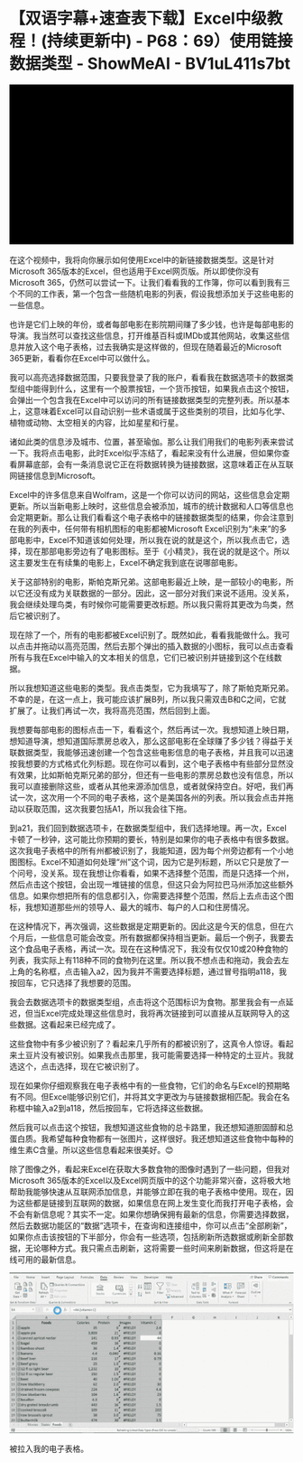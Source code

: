 # 【双语字幕+速查表下载】Excel中级教程！(持续更新中) - P68：69）使用链接数据类型 - ShowMeAI - BV1uL411s7bt

![](img/4d97d79ffce11a7a38a994122ad517dd_0.png)

在这个视频中，我将向你展示如何使用Excel中的新链接数据类型。这是针对Microsoft 365版本的Excel，但也适用于Excel网页版。所以即使你没有Microsoft 365，仍然可以尝试一下。让我们看看我的工作簿，你可以看到我有三个不同的工作表，第一个包含一些随机电影的列表，假设我想添加关于这些电影的一些信息。

也许是它们上映的年份，或者每部电影在影院期间赚了多少钱，也许是每部电影的导演。我当然可以查找这些信息，打开维基百科或IMDb或其他网站，收集这些信息并放入这个电子表格，过去我确实是这样做的，但现在随着最近的Microsoft 365更新，看看你在Excel中可以做什么。

我可以高亮选择数据范围，只要我登录了我的账户，看看我在数据选项卡的数据类型组中能得到什么，这里有一个股票按钮，一个货币按钮，如果我点击这个按钮，会弹出一个包含我在Excel中可以访问的所有链接数据类型的完整列表。所以基本上，这意味着Excel可以自动识别一些术语或属于这些类别的项目，比如与化学、植物或动物、太空相关的内容，比如星星和行星。

诸如此类的信息涉及城市、位置，甚至瑜伽。那么让我们用我们的电影列表来尝试一下。我将点击电影，此时Excel似乎冻结了，看起来没有什么进展，但如果你查看屏幕底部，会有一条消息说它正在将数据转换为链接数据，这意味着正在从互联网链接信息到Microsoft。

Excel中的许多信息来自Wolfram，这是一个你可以访问的网站，这些信息会定期更新。所以当新电影上映时，这些信息会被添加，城市的统计数据和人口等信息也会定期更新。那么让我们看看这个电子表格中的链接数据类型的结果，你会注意到在我的列表中，任何带有相机图标的电影都被Microsoft Excel识别为“未来”的多部电影中，Excel不知道该如何处理，所以我在说的就是这个，所以我点击它，选择，现在那部电影旁边有了电影图标。至于《小精灵》，我在说的就是这个。所以这主要发生在有续集的电影上，Excel不确定我到底在说哪部电影。

关于这部特别的电影，斯帕克斯兄弟。这部电影最近上映，是一部较小的电影，所以它还没有成为关联数据的一部分。因此，这一部分对我们来说不适用。没关系，我会继续处理鸟类，有时候你可能需要更改标题。所以我只需将其更改为鸟类，然后它被识别了。

现在除了一个，所有的电影都被Excel识别了。既然如此，看看我能做什么。我可以点击并拖动以高亮范围，然后去那个弹出的插入数据的小图标，我可以点击查看所有与我在Excel中输入的文本相关的信息，它们已被识别并链接到这个在线数据。

所以我想知道这些电影的类型。我点击类型，它为我填写了，除了斯帕克斯兄弟。不幸的是，在这一点上，我可能应该扩展B列，所以我只需双击B和C之间，它就扩展了。让我们再试一次，我将高亮范围，然后回到上面。

我想要每部电影的图标点击一下，看看这个，然后再试一次。我想知道上映日期，想知道导演，想知道国际票房总收入，那么这部电影在全球赚了多少钱？得益于关联数据类型，我能够迅速创建一个包含这些电影信息的电子表格，并且我可以迅速按我想要的方式格式化列标题。现在你可以看到，这个电子表格中有些部分显然没有效果，比如斯帕克斯兄弟的部分，但还有一些电影的票房总数也没有信息，所以我可以直接删除这些，或者从其他来源添加信息，或者就保持空白。好吧，我们再试一次，这次用一个不同的电子表格，这个是美国各州的列表。所以我会点击并拖动以获取范围，这次我要包括A1，所以我会往下拖。

到a21，我们回到数据选项卡，在数据类型组中，我们选择地理。再一次，Excel卡顿了一秒钟，这可能比你预期的要长，特别是如果你的电子表格中有很多数据。这次我电子表格中的所有州都被识别了，我能知道，因为每个州旁边都有一个小地图图标。Excel不知道如何处理“州”这个词，因为它是列标题，所以它只是放了一个问号，没关系。现在我想让你看看，如果不选择整个范围，而是只选择一个州，然后点击这个按钮，会出现一堆链接的信息，但这只会为阿拉巴马州添加这些额外信息。如果你想把所有的信息都引入，你需要选择整个范围，然后上去点击这个图标，我想知道那些州的领导人、最大的城市、每户的人口和住房情况。

在这种情况下，再次强调，这些数据是定期更新的。因此这是今天的信息，但在六个月后，一些信息可能会改变。所有数据都保持相当更新。最后一个例子，我要去这个食品电子表格，再试一次。现在在这种情况下，我没有仅仅10或20种食物的列表，我实际上有118种不同的食物列在这里。所以我不想点击和拖动，我会去左上角的名称框，点击输入a2，因为我并不需要选择标题，通过冒号指明a118，我按回车，它只选择了我想要的范围。

我会去数据选项卡的数据类型组，点击将这个范围标识为食物。那里我会有一点延迟，但当Excel完成处理这些信息时，我将再次链接到可以直接从互联网导入的这些数据。这看起来已经完成了。

这些食物中有多少被识别了？看起来几乎所有的都被识别了，这真令人惊讶。看起来土豆片没有被识别。如果我点击那里，我可能需要选择一种特定的土豆片。我就选这个，点击选择，现在它被识别了。

现在如果你仔细观察我在电子表格中有的一些食物，它们的命名与Excel的预期略有不同。但Excel能够识别它们，并将其文字更改为与链接数据相匹配。我会在名称框中输入a2到a118，然后按回车，它将选择这些数据。

然后我可以点击这个按钮，我想知道这些食物的总卡路里，我还想知道胆固醇和总蛋白质。我希望每种食物都有一张图片，这样很好。我还想知道这些食物中每种的维生素C含量。所以这些信息看起来很美好。😊

除了图像之外，看起来Excel在获取大多数食物的图像时遇到了一些问题，但我对Microsoft 365版本的Excel以及Excel网页版中的这个功能非常兴奋，这将极大地帮助我能够快速从互联网添加信息，并能够立即在我的电子表格中使用。现在，因为这些都是链接到互联网的数据，如果信息在网上发生变化而我打开电子表格，会不会有新信息呢？其实不一定。如果你想确保拥有最新的信息，你需要选择数据，然后去数据功能区的“数据”选项卡，在查询和连接组中，你可以点击“全部刷新”，如果你点击该按钮的下半部分，你会有一些选项，包括刷新所选数据或刷新全部数据，无论哪种方式。我只需点击刷新，这将需要一些时间来刷新数据，但这将是在线可用的最新信息。

![](img/4d97d79ffce11a7a38a994122ad517dd_2.png)

被拉入我的电子表格。
